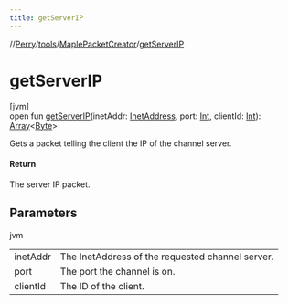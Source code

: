 ```yaml
---
title: getServerIP
---
```

//[Perry](../../../index.html)/[tools](../index.html)/[MaplePacketCreator](index.html)/[getServerIP](get-server-i-p.html)



# getServerIP



[jvm]\
open fun [getServerIP](get-server-i-p.html)(inetAddr: [InetAddress](https://docs.oracle.com/javase/8/docs/api/java/net/InetAddress.html), port: [Int](https://kotlinlang.org/api/latest/jvm/stdlib/kotlin/-int/index.html), clientId: [Int](https://kotlinlang.org/api/latest/jvm/stdlib/kotlin/-int/index.html)): [Array](https://kotlinlang.org/api/latest/jvm/stdlib/kotlin/-array/index.html)<[Byte](https://kotlinlang.org/api/latest/jvm/stdlib/kotlin/-byte/index.html)>



Gets a packet telling the client the IP of the channel server.



#### Return



The server IP packet.



## Parameters


jvm

| | |
|---|---|
| inetAddr | The InetAddress of the requested channel server. |
| port | The port the channel is on. |
| clientId | The ID of the client. |




